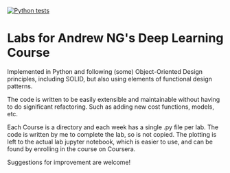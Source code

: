 [![Python tests](https://github.com/emirkmo/andrew-ng-ML-course-labs/actions/workflows/python-app.yml/badge.svg)](https://github.com/emirkmo/andrew-ng-ML-course-labs/actions/workflows/python-app.yml)
# Labs for Andrew NG's Deep Learning Course 

Implemented in Python and following (some) Object-Oriented Design principles,
including SOLID, but also using elements of functional design patterns. 

The code is written to be easily extensible and maintainable without having to do
significant refactoring. Such as adding new cost functions, models, etc.

Each Course is a directory and each week has a single .py file per lab. The code is
written by me to complete the lab, so is not copied. The plotting is left to the
actual lab jupyter notebook, which is easier to use, and can be found by enrolling
in the course on Coursera.

Suggestions for improvement are welcome!
